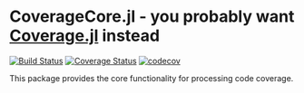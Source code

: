 CoverageCore.jl - you probably want [Coverage.jl](https://github.com/JuliaCI/Coverage.jl) instead
===========

[![Build Status](https://travis-ci.com/JuliaCI/CoverageCore.jl.svg?branch=master)](https://travis-ci.com/JuliaCI/CoverageCore.jl)
[![Coverage Status](https://coveralls.io/repos/github/JuliaCI/CoverageCore.jl/badge.svg?branch=master)](https://coveralls.io/github/JuliaCI/CoverageCore.jl?branch=master)
[![codecov](https://codecov.io/gh/JuliaCI/CoverageCore.jl/branch/master/graph/badge.svg)](https://codecov.io/gh/JuliaCI/CoverageCore.jl)

<!-- TODO: Update the AppVeyor badge for JuliaCI/CoverageCore.jl [![Build status](https://ci.appveyor.com/api/projects/status/07fkrnj70sevEoqny?svg=true)](https://ci.appveyor.com/project/JuliaCI/coveragecore-jl) -->
<!-- TODO: Update the AppVeyor badge for JuliaCI/CoverageCore.jl [![Build status](https://ci.appveyor.com/api/projects/status/07fkrnj70sevEoqny?svg=true)](https://ci.appveyor.com/project/JuliaCI/coveragecore-jl) -->
<!-- TODO: Activate Coveralls on this repo -->

This package provides the core functionality for processing code coverage.
